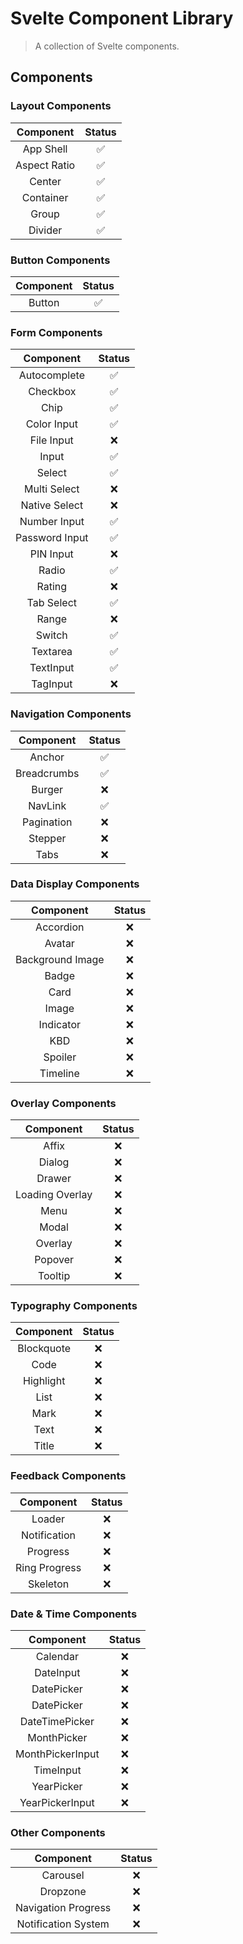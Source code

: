 # Svelte Component Library

> A collection of Svelte components.

## Components

### Layout Components

|  Component   | Status |
| :----------: | :----: |
|  App Shell   |   ✅   |
| Aspect Ratio |   ✅   |
|    Center    |   ✅   |
|  Container   |   ✅   |
|    Group     |   ✅   |
|   Divider    |   ✅   |

### Button Components

| Component | Status |
| :-------: | :----: |
|  Button   |   ✅   |

### Form Components

|   Component    | Status |
| :------------: | :----: |
|  Autocomplete  |   ✅   |
|    Checkbox    |   ✅   |
|      Chip      |   ✅   |
|  Color Input   |   ✅   |
|   File Input   |   ❌   |
|     Input      |   ✅   |
|     Select     |   ✅   |
|  Multi Select  |   ❌   |
| Native Select  |   ❌   |
|  Number Input  |   ✅   |
| Password Input |   ✅   |
|   PIN Input    |   ❌   |
|     Radio      |   ✅   |
|     Rating     |   ❌   |
|   Tab Select   |   ✅   |
|     Range      |   ❌   |
|     Switch     |   ✅   |
|    Textarea    |   ✅   |
|   TextInput    |   ✅   |
|    TagInput    |   ❌   |

### Navigation Components

|  Component  | Status |
| :---------: | :----: |
|   Anchor    |   ✅   |
| Breadcrumbs |   ✅   |
|   Burger    |   ❌   |
|   NavLink   |   ✅   |
| Pagination  |   ❌   |
|   Stepper   |   ❌   |
|    Tabs     |   ❌   |

### Data Display Components

|    Component     | Status |
| :--------------: | :----: |
|    Accordion     |   ❌   |
|      Avatar      |   ❌   |
| Background Image |   ❌   |
|      Badge       |   ❌   |
|       Card       |   ❌   |
|      Image       |   ❌   |
|    Indicator     |   ❌   |
|       KBD        |   ❌   |
|     Spoiler      |   ❌   |
|     Timeline     |   ❌   |

### Overlay Components

|    Component    | Status |
| :-------------: | :----: |
|      Affix      |   ❌   |
|     Dialog      |   ❌   |
|     Drawer      |   ❌   |
| Loading Overlay |   ❌   |
|      Menu       |   ❌   |
|      Modal      |   ❌   |
|     Overlay     |   ❌   |
|     Popover     |   ❌   |
|     Tooltip     |   ❌   |

### Typography Components

| Component  | Status |
| :--------: | :----: |
| Blockquote |   ❌   |
|    Code    |   ❌   |
| Highlight  |   ❌   |
|    List    |   ❌   |
|    Mark    |   ❌   |
|    Text    |   ❌   |
|   Title    |   ❌   |

### Feedback Components

|   Component   | Status |
| :-----------: | :----: |
|    Loader     |   ❌   |
| Notification  |   ❌   |
|   Progress    |   ❌   |
| Ring Progress |   ❌   |
|   Skeleton    |   ❌   |

### Date & Time Components

|    Component     | Status |
| :--------------: | :----: |
|     Calendar     |   ❌   |
|    DateInput     |   ❌   |
|    DatePicker    |   ❌   |
|    DatePicker    |   ❌   |
|  DateTimePicker  |   ❌   |
|   MonthPicker    |   ❌   |
| MonthPickerInput |   ❌   |
|    TimeInput     |   ❌   |
|    YearPicker    |   ❌   |
| YearPickerInput  |   ❌   |

### Other Components

|      Component      | Status |
| :-----------------: | :----: |
|      Carousel       |   ❌   |
|      Dropzone       |   ❌   |
| Navigation Progress |   ❌   |
| Notification System |   ❌   |
